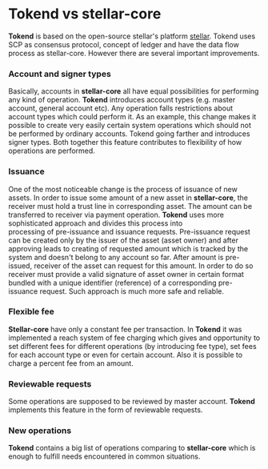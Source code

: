# Tokend vs stellar-core
**Tokend** is based on the open-source stellar's platform [stellar](github.com/stellar).
Tokend uses SCP as consensus protocol, concept of ledger
and have the data flow process as stellar-core.
However there are several important improvements.    

### Account and signer types
Basically, accounts in **stellar-core** all have equal
possibilities for performing any kind of operation.
**Tokend** introduces account types (e.g. master account, general account etc).
Any operation falls restrictions about account types which
could perform it. As an example, this change makes it possible to create very easily
certain system operations which should not be performed by ordinary accounts.
Tokend going farther and introduces signer types.
Both together this feature contributes to flexibility of how operations are performed.

### Issuance
One of the most noticeable change is the process of issuance of new assets.
In order to issue some amount of a new asset in **stellar-core**, the receiver must
hold a trust line in corresponding asset. The amount can be transferred to receiver via
payment operation.
**Tokend** uses more sophisticated approach and divides this process into  
processing of pre-issuance and issuance requests. Pre-issuance request can be created
only by the issuer of the asset (asset owner) and after approving leads to creating of
requested amount which is tracked by the system and doesn't belong to any account so far.
After amount is pre-issued, receiver of the
asset can request for this amount. In order to do so receiver must provide a valid signature
of asset owner in certain format bundled with a unique identifier (reference) of a corresponding
pre-issuance request. Such approach is much more safe and reliable.

### Flexible fee
**Stellar-core** have only a constant fee per transaction.
In **Tokend** it was implemented a reach system of fee charging which
gives and opportunity to set different fees for different operations (by introducing fee type),
set fees for each account type or even for certain account.
Also it is possible to charge a percent fee from an amount.

### Reviewable requests
Some operations are supposed to be reviewed by master account. **Tokend** implements this feature in
the form of reviewable requests.

### New operations
**Tokend** contains a big list of operations
comparing to **stellar-core** which is enough to fulfill needs encountered in common situations.
